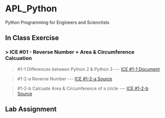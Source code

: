 # APL_Python
Python Programming for Engineers and Scienctists

## In Class Exercise
### > ICE #01 - Reverse Number + Area & Circumference Calcuation
>#1-1 Differences between Python 2 & Python 3 --- 
> <a href="https://github.com/datarocksAmy/APL_Python/blob/master/ICE/ICE1/Lession%201%20In-Class.docx">ICE #1-1 Document</a>

>#1-2-a Reverse Number --- 
> <a href="https://github.com/datarocksAmy/APL_Python/blob/master/ICE/ICE1/ICE1_ReverseNumber.py">ICE #1-2-a Source</a>

>#1-2-b Calcuate Area & Circumference of a circle ---
> <a href="https://github.com/datarocksAmy/APL_Python/blob/master/ICE/ICE1/ICE1_circle.py"> ICE #1-2-b Source</a>




## Lab Assignment
